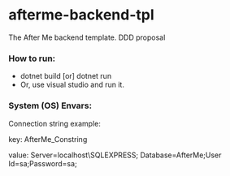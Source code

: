 # afterme-backend-tpl
The After Me backend template. DDD proposal

### How to run:
- dotnet build [or] dotnet run
- Or, use visual studio and run it.

### System (OS) Envars:
Connection string example: 

key: AfterMe_Constring

value: Server=localhost\SQLEXPRESS; Database=AfterMe;User Id=sa;Password=sa;
